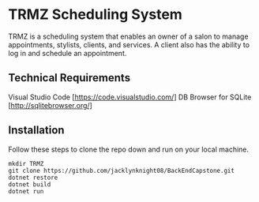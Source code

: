 # TRMZ Scheduling System

TRMZ is a scheduling system that enables an owner of a salon to manage appointments, stylists, clients, and services. A client also has the ability to log in and schedule an appointment.

## Technical Requirements
Visual Studio Code [https://code.visualstudio.com/]
DB Browser for SQLite [http://sqlitebrowser.org/]

## Installation
Follow these steps to clone the repo down and run on your local machine.
```
mkdir TRMZ
git clone https://github.com/jacklynknight08/BackEndCapstone.git
dotnet restore
dotnet build
dotnet run
```
